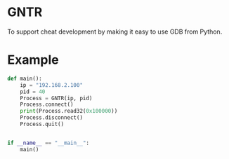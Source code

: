 # GNTR
To support cheat development by making it easy to use GDB from Python.

# Example
```python
def main():
	ip = "192.168.2.100"
	pid = 40
	Process = GNTR(ip, pid)
	Process.connect()
	print(Process.read32(0x100000))
	Process.disconnect()
	Process.quit()


if __name__ == "__main__":
	main()
```
